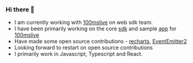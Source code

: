 ### Hi there 👋

- I am currently working with [100mslive](https://github.com/100mslive) on web sdk team.
- I have been primarily working on the core [sdk](https://www.npmjs.com/package/@100mslive/hms-video-store) and sample [app](https://github.com/100mslive/100ms-web) for [100mslive](https://github.com/100mslive)
- Have made some open source contributions - [recharts](https://github.com/recharts/recharts), [EventEmitter2](https://github.com/EventEmitter2/EventEmitter2)
- Looking forward to restart on open source contributions
- I primarily work in Javascript, Typescript and React.
<!--
**raviteja83/raviteja83** is a ✨ _special_ ✨ repository because its `README.md` (this file) appears on your GitHub profile.

Here are some ideas to get you started:

- 🔭 I’m currently working on ...
- 🌱 I’m currently learning ...
- 👯 I’m looking to collaborate on ...
- 🤔 I’m looking for help with ...
- 💬 Ask me about ...
- 📫 How to reach me: ...
- 😄 Pronouns: ...
- ⚡ Fun fact: ...
-->
